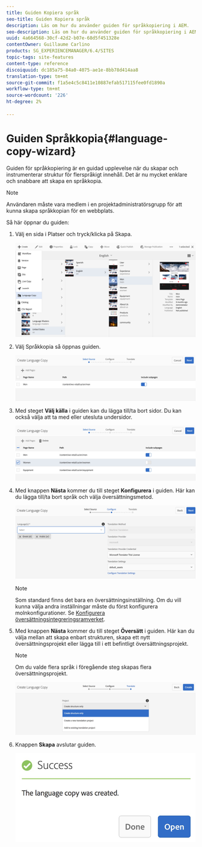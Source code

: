 ```yaml
---
title: Guiden Kopiera språk
seo-title: Guiden Kopiera språk
description: Läs om hur du använder guiden för språkkopiering i AEM.
seo-description: Läs om hur du använder guiden för språkkopiering i AEM.
uuid: 4a664568-30cf-42d2-b07e-68d5f451328e
contentOwner: Guillaume Carlino
products: SG_EXPERIENCEMANAGER/6.4/SITES
topic-tags: site-features
content-type: reference
discoiquuid: dc185a75-84a0-4075-ae1e-8bb78d414aa8
translation-type: tm+mt
source-git-commit: f1a5e4c5c8411e10887efab517115fee0fd1890a
workflow-type: tm+mt
source-wordcount: '226'
ht-degree: 2%

---
```



# Guiden Språkkopia{#language-copy-wizard}

Guiden för språkkopiering är en guidad upplevelse när du skapar och instrumenterar struktur för flerspråkigt innehåll. Det är nu mycket enklare och snabbare att skapa en språkkopia.

>[!NOTE]
>
>Användaren måste vara medlem i en projektadministratörsgrupp för att kunna skapa språkkopian för en webbplats.

Så här öppnar du guiden:

1. Välj en sida i Platser och tryck/klicka på Skapa.

   ![chlimage_1-48](assets/chlimage_1-48.jpeg)

1. Välj Språkkopia så öppnas guiden.

   ![chlimage_1-49](assets/chlimage_1-49.jpeg)

1. Med steget **Välj källa** i guiden kan du lägga till/ta bort sidor. Du kan också välja att ta med eller utesluta undersidor.

   ![chlimage_1-50](assets/chlimage_1-50.jpeg)

1. Med knappen **Nästa** kommer du till steget **Konfigurera** i guiden. Här kan du lägga till/ta bort språk och välja översättningsmetod.

   ![chlimage_1-51](assets/chlimage_1-51.jpeg)

   >[!NOTE]
   >
   >Som standard finns det bara en översättningsinställning. Om du vill kunna välja andra inställningar måste du först konfigurera molnkonfigurationer. Se [Konfigurera översättningsintegreringsramverket](/help/sites-administering/tc-tic.md).

1. Med knappen **Nästa** kommer du till steget **Översätt** i guiden. Här kan du välja mellan att skapa enbart strukturen, skapa ett nytt översättningsprojekt eller lägga till i ett befintligt översättningsprojekt.

   >[!NOTE]
   >
   >Om du valde flera språk i föregående steg skapas flera översättningsprojekt.

   ![chlimage_1-52](assets/chlimage_1-52.jpeg)

1. Knappen **Skapa** avslutar guiden.

   ![chlimage_1-53](assets/chlimage_1-53.jpeg)

